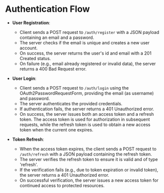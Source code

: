 # Authentication Flow

- **User Registration**:
  - Client sends a POST request to `/auth/register` with a JSON payload containing an email and a password.
  - The server checks if the email is unique and creates a new user account.
  - On success, the server returns the user's id and email with a 201 Created status.
  - On failure (e.g., email already registered or invalid data), the server returns a 400 Bad Request error.

- **User Login**:
  - Client sends a POST request to `/auth/login` using the OAuth2PasswordRequestForm, providing the email (as username) and password.
  - The server authenticates the provided credentials.
  - If authentication fails, the server returns a 401 Unauthorized error.
  - On success, the server issues both an access token and a refresh token. The access token is used for authorization in subsequent requests, while the refresh token is used to obtain a new access token when the current one expires.

- **Token Refresh**:
  - When the access token expires, the client sends a POST request to `/auth/refresh` with a JSON payload containing the refresh token.
  - The server verifies the refresh token to ensure it is valid and of type 'refresh'.
  - If the verification fails (e.g., due to token expiration or invalid token), the server returns a 401 Unauthorized error.
  - On successful verification, the server issues a new access token for continued access to protected resources. 